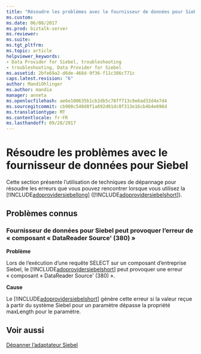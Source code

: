 ```yaml
---
title: "Résoudre les problèmes avec le fournisseur de données pour Siebel | Documents Microsoft"
ms.custom: 
ms.date: 06/08/2017
ms.prod: biztalk-server
ms.reviewer: 
ms.suite: 
ms.tgt_pltfrm: 
ms.topic: article
helpviewer_keywords:
- Data Provider for Siebel, troubleshooting
- troubleshooting, Data Provider for Siebel
ms.assetid: 2bfe69a2-d6de-466d-9f36-f11c386c771c
caps.latest.revision: "6"
author: MandiOhlinger
ms.author: mandia
manager: anneta
ms.openlocfilehash: ae6e100635b1cb2db5c78ff713c8e6ad32d4e7d4
ms.sourcegitcommit: cb908c540d8f1a692d01dc8f313e16cb4b4e696d
ms.translationtype: MT
ms.contentlocale: fr-FR
ms.lasthandoff: 09/20/2017
---
```

# <a name="troubleshoot-issues-with-the-data-provider-for-siebel"></a>Résoudre les problèmes avec le fournisseur de données pour Siebel
Cette section présente l’utilisation de techniques de dépannage pour résoudre les erreurs que vous pouvez rencontrer lorsque vous utilisez la [!INCLUDE[adoprovidersiebellong](../../includes/adoprovidersiebellong-md.md)] ([!INCLUDE[adoprovidersiebelshort](../../includes/adoprovidersiebelshort-md.md)]).  
  
## <a name="known-issues"></a>Problèmes connus  
  
### <a name="data-provider-for-siebel-may-give-component-datareader-source-380-error"></a>Fournisseur de données pour Siebel peut provoquer l’erreur de « composant « DataReader Source' (380) »  
 **Problème**  
  
 Lors de l’exécution d’une requête SELECT sur un composant d’entreprise Siebel, le [!INCLUDE[adoprovidersiebelshort](../../includes/adoprovidersiebelshort-md.md)] peut provoquer une erreur « composant « DataReader Source' (380) ».  
  
 **Cause**  
  
 Le [!INCLUDE[adoprovidersiebelshort](../../includes/adoprovidersiebelshort-md.md)] génère cette erreur si la valeur reçue à partir du système Siebel pour un paramètre dépasse la propriété maxLength pour le paramètre.  
  
## <a name="see-also"></a>Voir aussi  
[Dépanner l’adaptateur Siebel](../../adapters-and-accelerators/adapter-siebel/troubleshoot-the-siebel-adapter.md)